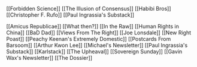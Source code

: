[[Forbidden Science]]
[[The Illusion of Consensus]]
[[Habibi Bros]]
[[Christopher F. Rufo]]
[[Paul Ingrassia's Substack]]


[[Amicus Republicae]]
[[What then?]]
[[In the Raw]]
[[Human Rights in China]]
[[BaD Dad]]
[[Views From The Right]]
[[Joe Lonsdale]]
[[New Right Poast]]
[[Peachy Keenan's Extremely Domestic]]
[[Postcards From Barsoom]]
[[Arthur Kwon Lee]]
[[Michael's Newsletter]]
[[Paul Ingrassia's Substack]]
[[Karlstack]]
[[The Upheaval]]
[[Sovereign Sunday]]
[[Gavin Wax's Newsletter]]
[[The Dossier]]
